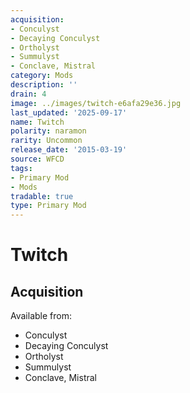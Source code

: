```yaml
---
acquisition:
- Conculyst
- Decaying Conculyst
- Ortholyst
- Summulyst
- Conclave, Mistral
category: Mods
description: ''
drain: 4
image: ../images/twitch-e6afa29e36.jpg
last_updated: '2025-09-17'
name: Twitch
polarity: naramon
rarity: Uncommon
release_date: '2015-03-19'
source: WFCD
tags:
- Primary Mod
- Mods
tradable: true
type: Primary Mod
---
```


# Twitch

## Acquisition

Available from:
- Conculyst
- Decaying Conculyst
- Ortholyst
- Summulyst
- Conclave, Mistral

